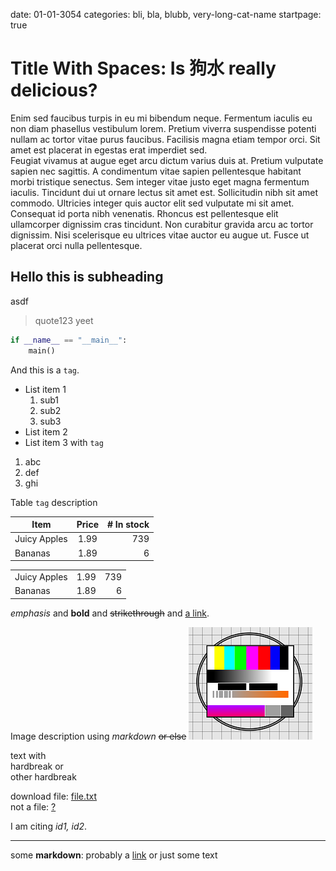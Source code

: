 date: 01-01-3054
categories: bli, bla, blubb, very-long-cat-name
startpage: true

# Title With <span> Spaces: Is 狗水 really delicious?

Enim sed faucibus turpis in eu mi bibendum neque. 
Fermentum iaculis eu non diam phasellus vestibulum lorem. Pretium viverra suspendisse potenti nullam ac tortor vitae purus faucibus. Facilisis magna etiam tempor orci.
Sit amet est placerat in egestas erat imperdiet sed.  
<blank-line/>
Feugiat vivamus at augue eget arcu dictum varius duis at. Pretium vulputate sapien nec sagittis. A condimentum vitae sapien pellentesque habitant morbi tristique senectus. Sem integer vitae justo eget magna fermentum iaculis. Tincidunt dui ut ornare lectus sit amet est. Sollicitudin nibh sit amet commodo. Ultricies integer quis auctor elit sed vulputate mi sit amet. Consequat id porta nibh venenatis. Rhoncus est pellentesque elit ullamcorper dignissim cras tincidunt. Non curabitur gravida arcu ac tortor dignissim. Nisi scelerisque eu ultrices vitae auctor eu augue ut. Fusce ut placerat orci nulla pellentesque.

## Hello this is subheading

asdf
> quote123
> yeet

```python
if __name__ == "__main__":
    main()
```

And this is a `tag`.

- List item 1
  1. sub1
  2. sub2
  3. sub3
- List item 2
- List item 3 with `tag`

1. abc
2. def
3. ghi

<table-title>Table `tag` description</table-title>

| Item         | Price | # In stock |
|--------------|:-----:|-----------:|
| Juicy Apples |  1.99 |        739 |
| Bananas      |  1.89 |          6 |

||||
|--------------|:-----:|-----------:|
| Juicy Apples |  1.99 |        739 |
| Bananas      |  1.89 |          6 |

_emphasis_ and __bold__ and ~~strikethrough~~ and [a link](url).

<figure-title>Image description using _markdown_ ~~or else~~</figure-title>
![](./test.png)

text with  
hardbreak or     
other hardbreak

download file: [file.txt](./file.txt)  
not a file: [?](http://duckduckgo.com)

I am citing <cite>id1, id2</cite>.

---
<reference id="id1">some __markdown__: probably a [link](somewhere)</reference>
<reference id="id2">or just some text</reference>

